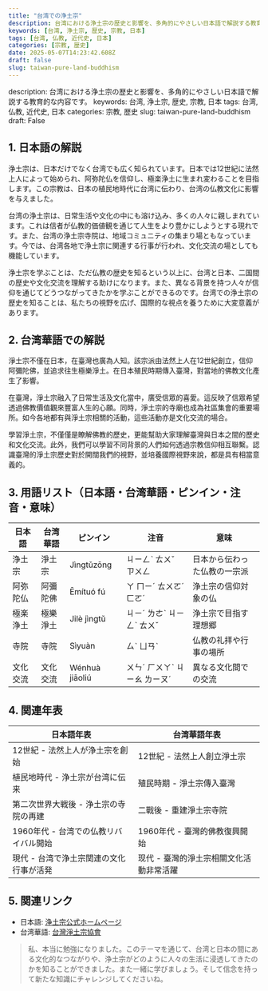 ```yaml
---
title: "台湾での浄土宗"
description: 台湾における浄土宗の歴史と影響を、多角的にやさしい日本語で解説する教育的な内容です。
keywords: [台湾, 浄土宗, 歴史, 宗教, 日本]
tags: [台湾, 仏教, 近代史, 日本]
categories: [宗教, 歴史]
date: 2025-05-07T14:23:42.608Z
draft: false
slug: taiwan-pure-land-buddhism
---
```


description: 台湾における浄土宗の歴史と影響を、多角的にやさしい日本語で解説する教育的な内容です。
keywords: 台湾, 浄土宗, 歴史, 宗教, 日本
tags: 台湾, 仏教, 近代史, 日本
categories: 宗教, 歴史
slug: taiwan-pure-land-buddhism
draft: False

## 1. 日本語の解説

浄土宗は、日本だけでなく台湾でも広く知られています。日本では12世紀に法然上人によって始められ、阿弥陀仏を信仰し、極楽浄土に生まれ変わることを目指します。この宗教は、日本の植民地時代に台湾に伝わり、台湾の仏教文化に影響を与えました。

台湾の浄土宗は、日常生活や文化の中にも溶け込み、多くの人々に親しまれています。これは信者が仏教的価値観を通じて人生をより豊かにしようとする現れです。また、台湾の浄土宗寺院は、地域コミュニティの集まり場ともなっています。今では、台湾各地で浄土宗に関連する行事が行われ、文化交流の場としても機能しています。

浄土宗を学ぶことは、ただ仏教の歴史を知るという以上に、台湾と日本、二国間の歴史や文化交流を理解する助けになります。また、異なる背景を持つ人々が信仰を通じてどうつながってきたかを学ぶことができるのです。台湾での浄土宗の歴史を知ることは、私たちの視野を広げ、国際的な視点を養うために大変意義があります。

## 2. 台湾華語での解説

淨土宗不僅在日本，在臺灣也廣為人知。該宗派由法然上人在12世紀創立，信仰阿彌陀佛，並追求往生極樂淨土。在日本殖民時期傳入臺灣，對當地的佛教文化產生了影響。

在臺灣，淨土宗融入了日常生活及文化當中，廣受信眾的喜愛。這反映了信眾希望透過佛教價值觀來豐富人生的心願。同時，淨土宗的寺廟也成為社區集會的重要場所。如今各地都有與淨土宗相關的活動，這些活動亦是文化交流的場合。

學習淨土宗，不僅僅是瞭解佛教的歷史，更能幫助大家理解臺灣與日本之間的歷史和文化交流。此外，我們可以學習不同背景的人們如何透過宗教信仰相互聯繫。認識臺灣的淨土宗歷史對於開闊我們的視野，並培養國際視野來說，都是具有相當意義的。

## 3. 用語リスト（日本語・台湾華語・ピンイン・注音・意味）

| 日本語     | 台湾華語         | ピンイン        | 注音         | 意味                           |
|------------|------------------|----------------|--------------|--------------------------------|
| 浄土宗     | 淨土宗           | Jìngtǔzōng     | ㄐㄧㄥˋ ㄊㄨˇ ㄗㄨㄥ | 日本から伝わった仏教の一宗派   |
| 阿弥陀仏   | 阿彌陀佛         | Ēmítuó fú      | ㄚ ㄇㄧˊ ㄊㄨㄛˊ ㄈㄛˊ | 浄土宗の信仰対象の仏     |
| 極楽浄土   | 極樂淨土         | Jilè jìngtǔ    | ㄐㄧˊ ㄌㄜˋ ㄐㄧㄥˋ ㄊㄨˇ | 浄土宗で目指す理想郷     |
| 寺院       | 寺院             | Sìyuàn         | ㄙˋ ㄩㄢˋ     | 仏教の礼拝や行事の場所      |
| 文化交流   | 文化交流         | Wénhuà jiāoliú | ㄨㄣˊ ㄏㄨㄚˋ ㄐㄧㄠ ㄌㄧㄡˊ | 異なる文化間での交流   |

## 4. 関連年表

| 日本語年表                             | 台湾華語年表                            |
|-----------------------------------------|----------------------------------------|
| 12世紀 - 法然上人が浄土宗を創始        | 12世紀 - 法然上人創立淨土宗             |
| 植民地時代 - 浄土宗が台湾に伝来         | 殖民時期 - 淨土宗傳入臺灣               |
| 第二次世界大戦後 - 浄土宗の寺院の再建   | 二戰後 - 重建淨土宗寺院                 |
| 1960年代 - 台湾での仏教リバイバル開始   | 1960年代 - 臺灣的佛教復興開始           |
| 現代 - 台湾で浄土宗関連の文化行事が活発 | 现代 - 臺灣的淨土宗相關文化活動非常活躍 |

## 5. 関連リンク

- 日本語: [浄土宗公式ホームページ](http://www.jodo.or.jp/)
- 台湾華語: [台灣淨土宗協會](https://www.pureland.org.tw/)

>私、本当に勉強になりました。このテーマを通じて、台湾と日本の間にある文化的なつながりや、浄土宗がどのように人々の生活に浸透してきたのかを知ることができました。また一緒に学びましょう。そして信念を持って新たな知識にチャレンジしてくださいね。